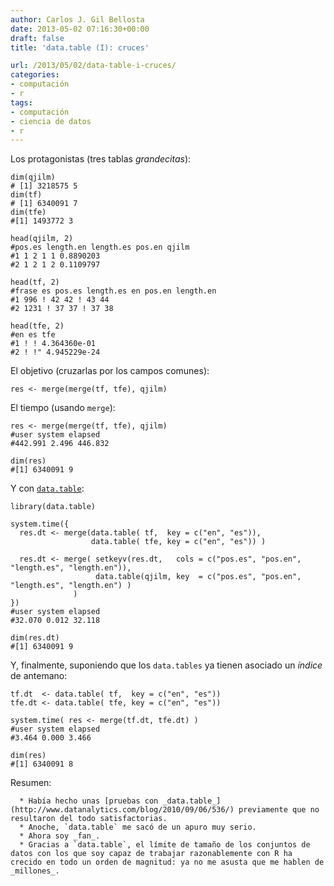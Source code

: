 ```yaml
---
author: Carlos J. Gil Bellosta
date: 2013-05-02 07:16:30+00:00
draft: false
title: 'data.table (I): cruces'

url: /2013/05/02/data-table-i-cruces/
categories:
- computación
- r
tags:
- computación
- ciencia de datos
- r
---
```


Los protagonistas (tres tablas _grandecitas_):








    dim(qjilm)
    # [1] 3218575 5
    dim(tf)
    # [1] 6340091 7
    dim(tfe)
    #[1] 1493772 3

    head(qjilm, 2)
    #pos.es length.en length.es pos.en qjilm
    #1 1 2 1 1 0.8890203
    #2 1 2 1 2 0.1109797

    head(tf, 2)
    #frase es pos.es length.es en pos.en length.en
    #1 996 ! 42 42 ! 43 44
    #2 1231 ! 37 37 ! 37 38

    head(tfe, 2)
    #en es tfe
    #1 ! ! 4.364360e-01
    #2 ! !" 4.945229e-24








El objetivo (cruzarlas por los campos comunes):








    res <- merge(merge(tf, tfe), qjilm)








El tiempo (usando `merge`):








    res <- merge(merge(tf, tfe), qjilm)
    #user system elapsed
    #442.991 2.496 446.832

    dim(res)
    #[1] 6340091 9








Y con [`data.table`](http://cran.r-project.org/web/packages/data.table/index.html):








    library(data.table)

    system.time({
      res.dt <- merge(data.table( tf,  key = c("en", "es")),
                      data.table( tfe, key = c("en", "es")) )

      res.dt <- merge( setkeyv(res.dt,   cols = c("pos.es", "pos.en", "length.es", "length.en")),
                       data.table(qjilm, key  = c("pos.es", "pos.en", "length.es", "length.en") )
                  )
    })
    #user system elapsed
    #32.070 0.012 32.118

    dim(res.dt)
    #[1] 6340091 9








Y, finalmente, suponiendo que los `data.tables` ya tienen asociado un _índice_ de antemano:








    tf.dt  <- data.table( tf,  key = c("en", "es"))
    tfe.dt <- data.table( tfe, key = c("en", "es"))

    system.time( res <- merge(tf.dt, tfe.dt) )
    #user system elapsed
    #3.464 0.000 3.466

    dim(res)
    #[1] 6340091 8








Resumen:



	  * Había hecho unas [pruebas con _data.table_](http://www.datanalytics.com/blog/2010/09/06/536/) previamente que no resultaron del todo satisfactorias.
	  * Anoche, `data.table` me sacó de un apuro muy serio.
	  * Ahora soy _fan_.
	  * Gracias a `data.table`, el límite de tamaño de los conjuntos de datos con los que soy capaz de trabajar razonablemente con R ha crecido en todo un orden de magnitud: ya no me asusta que me hablen de _millones_.


